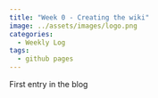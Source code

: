 ```yaml
---
title: "Week 0 - Creating the wiki"
image: ../assets/images/logo.png
categories:
  - Weekly Log
tags:
  - github pages
---
```


First entry in the blog